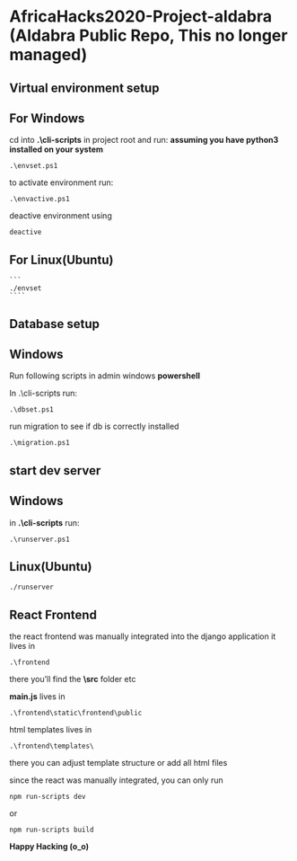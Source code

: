 # AfricaHacks2020-Project-aldabra (Aldabra Public Repo, This no longer managed)

## Virtual environment setup
  ## For Windows  
  
  cd into **.\cli-scripts** in project root and run:
  **assuming you have python3 installed on your system**
  ````
  .\envset.ps1
  ````
  
  to activate environment run:
  ````
  .\envactive.ps1
  ````
  deactive environment using
  ````
  deactive
  ````
  
  ## For Linux(Ubuntu)
    ```
    ./envset
    ````
    
 ## Database setup
  ## Windows
  Run following scripts in admin windows **powershell**
  
  In .\cli-scripts run:
  ````
  .\dbset.ps1
  ````
  
  run migration to see if db is correctly installed
  ````
  .\migration.ps1
  ````
  
## start dev server
  ## Windows
  in **.\cli-scripts** run:
  ````
  .\runserver.ps1
  ````
  
  ## Linux(Ubuntu)
  ```
  ./runserver
  ```
  
## React Frontend
   the react frontend was manually integrated into the django application
   it lives in 
   ````
   .\frontend
   ````
   there you'll find the **\src** folder etc
   
   **main.js** lives in
   ````
   .\frontend\static\frontend\public
   ````
   html templates lives in
   ````
   .\frontend\templates\
   ````
   there you can adjust template structure or add all html files
   
   since the react was manually integrated, you can only run
   ````
   npm run-scripts dev
   ````
   or
   ````
   npm run-scripts build
   ````   

**Happy Hacking (o_o)**
   
   
